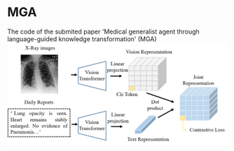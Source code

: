 # MGA
The code of the submited paper 'Medical generalist agent through language-guided knowledge transformation' (MGA)
![image](git.png)
